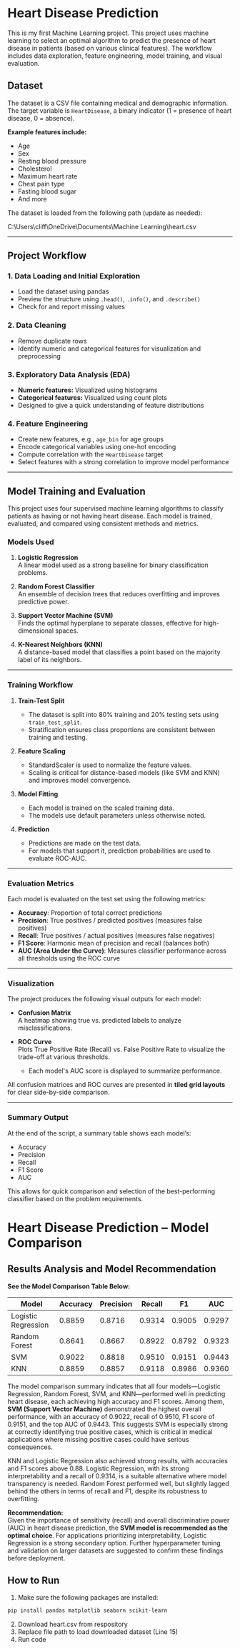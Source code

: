 # Heart Disease Prediction

This is my first Machine Learning project. This project uses machine learning to select an optimal algorithm to predict the presence of heart disease in patients (based on various clinical features). The workflow includes data exploration, feature engineering, model training, and visual evaluation.

## Dataset

The dataset is a CSV file containing medical and demographic information. The target variable is `HeartDisease`, a binary indicator (1 = presence of heart disease, 0 = absence).

**Example features include:**

- Age
- Sex
- Resting blood pressure
- Cholesterol
- Maximum heart rate
- Chest pain type
- Fasting blood sugar
- And more

The dataset is loaded from the following path (update as needed):

C:\Users\cliff\OneDrive\Documents\Machine Learning\heart.csv


---

## Project Workflow

### 1. Data Loading and Initial Exploration

- Load the dataset using pandas
- Preview the structure using `.head()`, `.info()`, and `.describe()`
- Check for and report missing values

### 2. Data Cleaning

- Remove duplicate rows
- Identify numeric and categorical features for visualization and preprocessing

### 3. Exploratory Data Analysis (EDA)

- **Numeric features:** Visualized using histograms
- **Categorical features:** Visualized using count plots
- Designed to give a quick understanding of feature distributions

### 4. Feature Engineering

- Create new features, e.g., `age_bin` for age groups
- Encode categorical variables using one-hot encoding
- Compute correlation with the `HeartDisease` target
- Select features with a strong correlation to improve model performance

---

## Model Training and Evaluation

This project uses four supervised machine learning algorithms to classify patients as having or not having heart disease. Each model is trained, evaluated, and compared using consistent methods and metrics.

### Models Used

1. **Logistic Regression**  
   A linear model used as a strong baseline for binary classification problems.

2. **Random Forest Classifier**  
   An ensemble of decision trees that reduces overfitting and improves predictive power.

3. **Support Vector Machine (SVM)**  
   Finds the optimal hyperplane to separate classes, effective for high-dimensional spaces.

4. **K-Nearest Neighbors (KNN)**  
   A distance-based model that classifies a point based on the majority label of its neighbors.

---

### Training Workflow

1. **Train-Test Split**
   - The dataset is split into 80% training and 20% testing sets using `train_test_split`.
   - Stratification ensures class proportions are consistent between training and testing.

2. **Feature Scaling**
   - StandardScaler is used to normalize the feature values.
   - Scaling is critical for distance-based models (like SVM and KNN) and improves model convergence.

3. **Model Fitting**
   - Each model is trained on the scaled training data.
   - The models use default parameters unless otherwise noted.

4. **Prediction**
   - Predictions are made on the test data.
   - For models that support it, prediction probabilities are used to evaluate ROC-AUC.

---

### Evaluation Metrics

Each model is evaluated on the test set using the following metrics:

- **Accuracy**: Proportion of total correct predictions
- **Precision**: True positives / predicted positives (measures false positives)
- **Recall**: True positives / actual positives (measures false negatives)
- **F1 Score**: Harmonic mean of precision and recall (balances both)
- **AUC (Area Under the Curve)**: Measures classifier performance across all thresholds using the ROC curve

---

### Visualization

The project produces the following visual outputs for each model:

- **Confusion Matrix**  
  A heatmap showing true vs. predicted labels to analyze misclassifications.

- **ROC Curve**  
  Plots True Positive Rate (Recall) vs. False Positive Rate to visualize the trade-off at various thresholds.
  - Each model's AUC score is displayed to summarize performance.

All confusion matrices and ROC curves are presented in **tiled grid layouts** for clear side-by-side comparison.

---

### Summary Output

At the end of the script, a summary table shows each model’s:
- Accuracy
- Precision
- Recall
- F1 Score
- AUC

This allows for quick comparison and selection of the best-performing classifier based on the problem requirements.

# Heart Disease Prediction – Model Comparison

## Results Analysis and Model Recommendation

**See the Model Comparison Table Below:**

| Model                | Accuracy | Precision | Recall  | F1     | AUC    |
|----------------------|----------|-----------|---------|--------|--------|
| Logistic Regression  | 0.8859   | 0.8716    | 0.9314  | 0.9005 | 0.9297 |
| Random Forest        | 0.8641   | 0.8667    | 0.8922  | 0.8792 | 0.9323 |
| SVM                  | 0.9022   | 0.8818    | 0.9510  | 0.9151 | 0.9443 |
| KNN                  | 0.8859   | 0.8857    | 0.9118  | 0.8986 | 0.9360 |

The model comparison summary indicates that all four models—Logistic Regression, Random Forest, SVM, and KNN—performed well in predicting heart disease, each achieving high accuracy and F1 scores. Among them, **SVM (Support Vector Machine)** demonstrated the highest overall performance, with an accuracy of 0.9022, recall of 0.9510, F1 score of 0.9151, and the top AUC of 0.9443. This suggests SVM is especially strong at correctly identifying true positive cases, which is critical in medical applications where missing positive cases could have serious consequences.

KNN and Logistic Regression also achieved strong results, with accuracies and F1 scores above 0.88. Logistic Regression, with its strong interpretability and a recall of 0.9314, is a suitable alternative where model transparency is needed. Random Forest performed well, but slightly lagged behind the others in terms of recall and F1, despite its robustness to overfitting.

**Recommendation:**  
Given the importance of sensitivity (recall) and overall discriminative power (AUC) in heart disease prediction, the **SVM model is recommended as the optimal choice**. For applications prioritizing interpretability, Logistic Regression is a strong secondary option. Further hyperparameter tuning and validation on larger datasets are suggested to confirm these findings before deployment.



## How to Run

1. Make sure the following packages are installed:

```bash
pip install pandas matplotlib seaborn scikit-learn
```
2. Download heart.csv from respository
3. Replace file path to load downloaded dataset (Line 15)
4. Run code 

